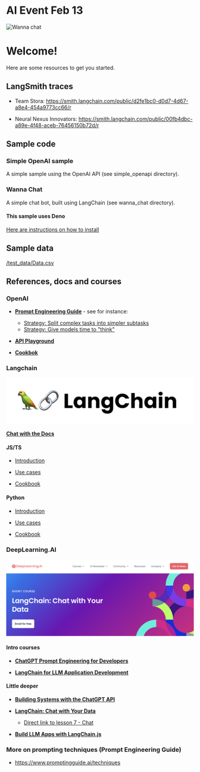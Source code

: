 # AI Event Feb 13 

![Wanna chat](/images/wannachat.png)

# Welcome!

Here are some resources to get you started. 


## LangSmith traces

* Team Stora:
https://smith.langchain.com/public/d2fe1bc0-d0d7-4d67-a8e4-454a9773cc66/r

* Neural Nexus Innovators: https://smith.langchain.com/public/00fb4dbc-a89e-4f48-aceb-76456150b72d/r


## Sample code

### Simple OpenAI sample
A simple sample using the OpenAI API (see simple_openapi directory).

### Wanna Chat
A simple chat bot, built using LangChain (see wanna_chat directory).

#### This sample uses Deno
[Here are instructions on how to install](https://docs.deno.com/runtime/manual/getting_started/installation)


## Sample data
[/test_data/Data.csv](test_data/Data.csv)



## References, docs and courses


### OpenAI

* **[Prompt Engineering Guide](https://platform.openai.com/docs/guides/prompt-engineering)** - see for instance:  

    - [Strategy: Split complex tasks into simpler subtasks](https://platform.openai.com/docs/guides/prompt-engineering/strategy-split-complex-tasks-into-simpler-subtasks)
    - [Strategy: Give models time to "think"](https://platform.openai.com/docs/guides/prompt-engineering/strategy-give-models-time-to-think)

* **[API Playground](https://platform.openai.com/playground)**

* **[Cookbok](https://cookbook.openai.com)**



### Langchain 

![Wanna chat](/images/langchain.png)

**[Chat with the Docs](https://chat.langchain.com)**

#### **JS/TS**

* [Introduction](https://js.langchain.com/docs/get_started/introduction)

* [Use cases](https://js.langchain.com/docs/use_cases)

* [Cookbook](https://github.com/langchain-ai/langchainjs/tree/main/cookbook)


#### **Python**

* [Introduction](https://python.langchain.com/docs/get_started/introduction)

* [Use cases](https://python.langchain.com/docs/use_cases)

* [Cookbook](https://github.com/langchain-ai/langchain/tree/master/cookbook)


### DeepLearning.AI

![Wanna chat](/images/deeplearning.png)

#### Intro courses

* **[ChatGPT Prompt Engineering for Developers](https://www.deeplearning.ai/short-courses/chatgpt-prompt-engineering-for-developers/)**

* **[LangChain for LLM Application Development](https://www.deeplearning.ai/short-courses/langchain-for-llm-application-development/)**

#### Little deeper

* **[Building Systems with the ChatGPT API](https://www.deeplearning.ai/short-courses/building-systems-with-chatgpt/)**

* **[LangChain: Chat with Your Data](https://www.deeplearning.ai/short-courses/langchain-chat-with-your-data/)**
   - [Direct link to lesson 7 - Chat](https://learn.deeplearning.ai/langchain-chat-with-your-data/lesson/7/chat)

* **[Build LLM Apps with LangChain.js](https://www.deeplearning.ai/short-courses/build-llm-apps-with-langchain-js/)**




### More on prompting techniques (Prompt Engineering Guide)

* https://www.promptingguide.ai/techniques


